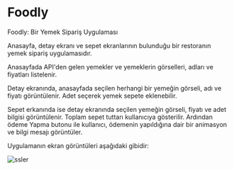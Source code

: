 # Foodly
Foodly: Bir Yemek Sipariş Uygulaması

Anasayfa, detay ekranı ve sepet ekranlarının bulunduğu bir restoranın yemek sipariş uygulamasıdır. 

Anasayfada API'den gelen yemekler ve yemeklerin görselleri, adları ve fiyatları listelenir.

Detay ekranında, anasayfada seçilen herhangi bir yemeğin görseli, adı ve fiyatı görüntülenir. Adet seçerek yemek sepete eklenebilir.

Sepet erkanında ise detay ekranında seçilen yemeğin görseli, fiyatı ve adet bilgisi görüntülenir. Toplam sepet tuttarı kullanıcıya gösterilir. Ardından ödeme Yapma butonu ile kullanıcı, ödemenin yapıldığına dair bir animasyon ve bilgi mesajı görüntüler.

Uygulamanın ekran görüntüleri aşağıdaki gibidir: 

![ssler](https://user-images.githubusercontent.com/51100359/170052688-d583d03b-ed60-4072-806d-6ec73bbf54e2.png) 
